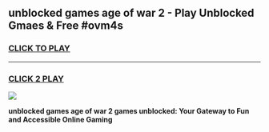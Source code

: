 
## unblocked games age of war 2 - Play Unblocked Gmaes & Free #ovm4s
<h3>
<a href="https://news.freeplayer.one?title=unblocked_games_age_of_war_2&ref=03M">CLICK TO PLAY</a></h3>
<hr>

<h3>
<a href="https://news.freeplayer.one?title=unblocked_games_age_of_war_2&ref=03M">CLICK 2 PLAY</a>
  
</h3>

<a href="https://news.freeplayer.one?title=unblocked_games_age_of_war_2&ref=03M"><img src="https://clearcache.store/games.png"></a>


**unblocked games age of war 2 games unblocked: Your Gateway to Fun and Accessible Online Gaming**
